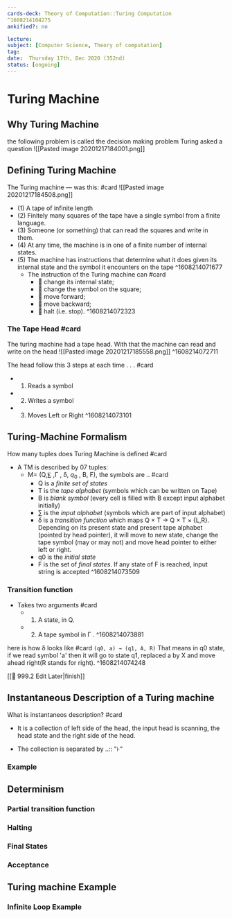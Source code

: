 ```yaml
---
cards-deck: Theory of Computation::Turing Computation
^1608214104275
ankified?: no

lecture:
subject: [Computer Science, Theory of computation]
tag:
date:  Thursday 17th, Dec 2020 (352nd)
status: [ongoing]
---
```

# Turing Machine
## Why Turing Machine 
the following problem is called the decision making problem
Turing asked a question
![[Pasted image 20201217184001.png]]

## Defining Turing Machine

The Turing machine — was this: #card
![[Pasted image 20201217184508.png]]
- (1) A tape of infinite length
- (2) Finitely many squares of the tape have a single symbol from a finite language.
- (3) Someone (or something) that can read the squares and write in them.
- (4) At any time, the machine is in one of a finite number of internal states.
- (5) The machine has instructions that determine what it does given its internal state and the symbol it encounters on the tape
^1608214071677
	- The instruction of the Turing machine can #card 
		-   change its internal state;
		-   change the symbol on the square; 
		-   move forward;  
		-   move backward;  
		-   halt (i.e. stop).
^1608214072323

### The Tape Head #card 
The turing machine had a tape head. With that the machine can read and write on the head
![[Pasted image 20201217185558.png]]
^1608214072711

The head follow this 3 steps at each time . . . #card
- 1. Reads a symbol
- 2. Writes a symbol
- 3. Moves Left or Right
^1608214073101

## Turing-Machine Formalism
How many tuples does Turing Machine is defined #card
- A TM is described by 07 tuples:
	- M= (Q,⨊ ,Γ , δ,  $q_0$ , B, F), the symbols are ..  #card
		- Q is a *finite set of states*
		- T is the *tape alphabet* (symbols which can be written on Tape)
		- B is *blank symbol* (every cell is filled with B except input alphabet initially)
		- ∑ is the *input alphabet* (symbols which are part of input alphabet)
		- δ is a *transition function* which maps Q × T → Q × T × {L,R}. Depending on its present state and present tape alphabet (pointed by head pointer), it will move to new state, change the tape symbol (may or may not) and move head pointer to either left or right.
		- q0 is the *initial state*
		- F is the set of *final states*. If any state of F is reached, input string is accepted
^1608214073509

### Transition function
- Takes two arguments #card 
	- 1. A state, in Q.
	-  2. A tape symbol in Γ .
^1608214073881

here is  how δ looks like #card
```(q0, a) → (q1, A, R)```
That means in q0 state, if we read symbol 'a' then it will go to state q1, replaced a by X and move ahead right(R stands for right).
^1608214074248

[[🔴 999.2 Edit Later|finish]]
## Instantaneous Description of a Turing machine
What is instantaneos description? #card  
- It is a collection of left side of the head, the input head is scanning, the head state and the right side of the head.

-   The collection is separated by ..:: "⊦"

### Example

## Determinism
### Partial transition function
### Halting
### Final States
### Acceptance
## Turing machine Example

### Infinite Loop Example
